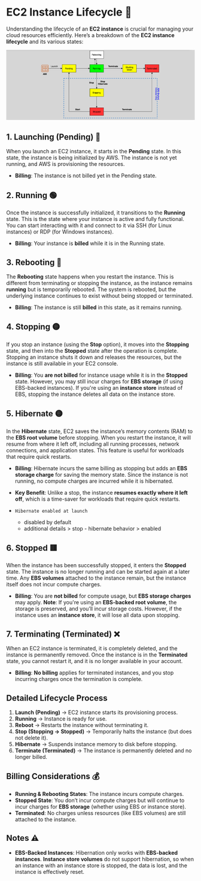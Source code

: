 # EC2 Instance Lifecycle 🚀

Understanding the lifecycle of an **EC2 instance** is crucial for managing your cloud resources efficiently. Here’s a breakdown of the **EC2 instance lifecycle** and its various states:

![EC2 Instance Lifecycle](images/instance-lifecycle.png)

## **1. Launching (Pending) 🔄**

When you launch an EC2 instance, it starts in the **Pending** state. In this state, the instance is being initialized by AWS. The instance is not yet running, and AWS is provisioning the resources.

- **Billing**: The instance is not billed yet in the Pending state.

## **2. Running 🟢**

Once the instance is successfully initialized, it transitions to the **Running** state. This is the state where your instance is active and fully functional. You can start interacting with it and connect to it via SSH (for Linux instances) or RDP (for Windows instances).

- **Billing**: Your instance is **billed** while it is in the Running state.

## **3. Rebooting 🔄**

The **Rebooting** state happens when you restart the instance. This is different from terminating or stopping the instance, as the instance remains **running** but is temporarily rebooted. The system is rebooted, but the underlying instance continues to exist without being stopped or terminated.

- **Billing**: The instance is still **billed** in this state, as it remains running.

## **4. Stopping 🟡**

If you stop an instance (using the **Stop** option), it moves into the **Stopping** state, and then into the **Stopped** state after the operation is complete. Stopping an instance shuts it down and releases the resources, but the instance is still available in your EC2 console.

- **Billing**: You **are not billed** for instance usage while it is in the **Stopped** state. However, you may still incur charges for **EBS storage** (if using EBS-backed instances). If you're using an **instance store** instead of EBS, stopping the instance deletes all data on the instance store.

## **5. Hibernate 🟡**

In the **Hibernate** state, EC2 saves the instance’s memory contents (RAM) to the **EBS root volume** before stopping. When you restart the instance, it will resume from where it left off, including all running processes, network connections, and application states. This feature is useful for workloads that require quick restarts.

- **Billing**: Hibernate incurs the same billing as stopping but adds an **EBS storage charge** for saving the memory state. Since the instance is not running, no compute charges are incurred while it is hibernated.

- **Key Benefit**: Unlike a stop, the instance **resumes exactly where it left off**, which is a time-saver for workloads that require quick restarts.

- `Hibernate enabled at launch`
  - disabled by default
  - additional details > stop - hibernate behavior > enabled

## **6. Stopped 🟥**

When the instance has been successfully stopped, it enters the **Stopped** state. The instance is no longer running and can be started again at a later time. Any **EBS volumes** attached to the instance remain, but the instance itself does not incur compute charges.

- **Billing**: You are **not billed** for compute usage, but **EBS storage charges** may apply. **Note**: If you're using an **EBS-backed root volume**, the storage is preserved, and you’ll incur storage costs. However, if the instance uses an **instance store**, it will lose all data upon stopping.

## **7. Terminating (Terminated) ❌**

When an EC2 instance is terminated, it is completely deleted, and the instance is permanently removed. Once the instance is in the **Terminated** state, you cannot restart it, and it is no longer available in your account.

- **Billing**: **No billing** applies for terminated instances, and you stop incurring charges once the termination is complete.

## **Detailed Lifecycle Process**

1. **Launch (Pending)** → EC2 instance starts its provisioning process.
2. **Running** → Instance is ready for use.
3. **Reboot** → Restarts the instance without terminating it.
4. **Stop (Stopping → Stopped)** → Temporarily halts the instance (but does not delete it).
5. **Hibernate** → Suspends instance memory to disk before stopping.
6. **Terminate (Terminated)** → The instance is permanently deleted and no longer billed.

## **Billing Considerations** 💰

- **Running & Rebooting States**: The instance incurs compute charges.
- **Stopped State**: You don’t incur compute charges but will continue to incur charges for **EBS storage** (whether using EBS or instance store).
- **Terminated**: No charges unless resources (like EBS volumes) are still attached to the instance.

## **Notes** ⚠️

- **EBS-Backed Instances**: Hibernation only works with **EBS-backed instances**. **Instance store volumes** do not support hibernation, so when an instance with an instance store is stopped, the data is lost, and the instance is effectively reset.
